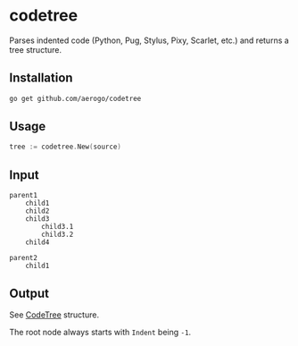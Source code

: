 # codetree

Parses indented code (Python, Pug, Stylus, Pixy, Scarlet, etc.) and returns a tree structure.

## Installation

```bash
go get github.com/aerogo/codetree
```

## Usage

```go
tree := codetree.New(source)
```

## Input

```
parent1
	child1
	child2
	child3
		child3.1
		child3.2
	child4

parent2
	child1
```

## Output

See [CodeTree](https://github.com/aerogo/codetree/blob/master/CodeTree.go#L9-L14) structure.

The root node always starts with `Indent` being `-1`.

